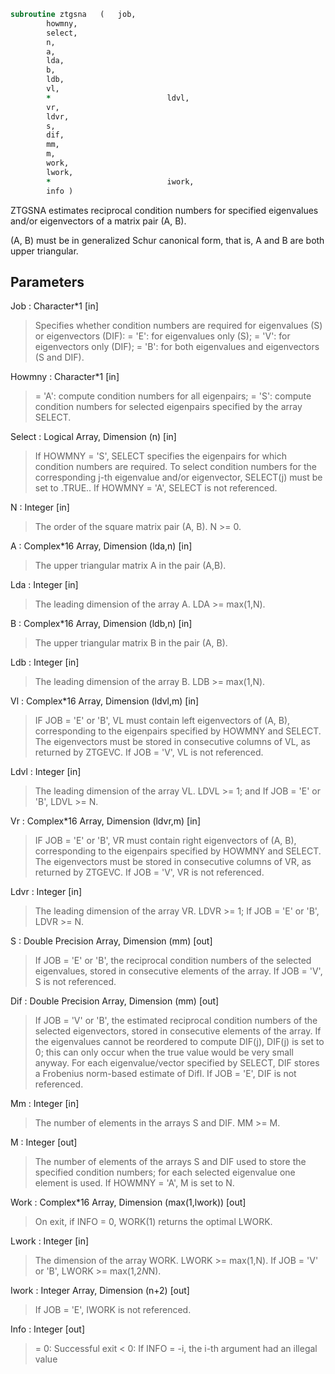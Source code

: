 ```fortran
subroutine ztgsna	(	job,
		howmny,
		select,
		n,
		a,
		lda,
		b,
		ldb,
		vl,
		*                          ldvl,
		vr,
		ldvr,
		s,
		dif,
		mm,
		m,
		work,
		lwork,
		*                          iwork,
		info )
```

 ZTGSNA estimates reciprocal condition numbers for specified
 eigenvalues and/or eigenvectors of a matrix pair (A, B).

 (A, B) must be in generalized Schur canonical form, that is, A and
 B are both upper triangular.

## Parameters
Job : Character*1 [in]
> Specifies whether condition numbers are required for
> eigenvalues (S) or eigenvectors (DIF):
> = 'E': for eigenvalues only (S);
> = 'V': for eigenvectors only (DIF);
> = 'B': for both eigenvalues and eigenvectors (S and DIF).

Howmny : Character*1 [in]
> = 'A': compute condition numbers for all eigenpairs;
> = 'S': compute condition numbers for selected eigenpairs
> specified by the array SELECT.

Select : Logical Array, Dimension (n) [in]
> If HOWMNY = 'S', SELECT specifies the eigenpairs for which
> condition numbers are required. To select condition numbers
> for the corresponding j-th eigenvalue and/or eigenvector,
> SELECT(j) must be set to .TRUE..
> If HOWMNY = 'A', SELECT is not referenced.

N : Integer [in]
> The order of the square matrix pair (A, B). N >= 0.

A : Complex*16 Array, Dimension (lda,n) [in]
> The upper triangular matrix A in the pair (A,B).

Lda : Integer [in]
> The leading dimension of the array A. LDA >= max(1,N).

B : Complex*16 Array, Dimension (ldb,n) [in]
> The upper triangular matrix B in the pair (A, B).

Ldb : Integer [in]
> The leading dimension of the array B. LDB >= max(1,N).

Vl : Complex*16 Array, Dimension (ldvl,m) [in]
> IF JOB = 'E' or 'B', VL must contain left eigenvectors of
> (A, B), corresponding to the eigenpairs specified by HOWMNY
> and SELECT.  The eigenvectors must be stored in consecutive
> columns of VL, as returned by ZTGEVC.
> If JOB = 'V', VL is not referenced.

Ldvl : Integer [in]
> The leading dimension of the array VL. LDVL >= 1; and
> If JOB = 'E' or 'B', LDVL >= N.

Vr : Complex*16 Array, Dimension (ldvr,m) [in]
> IF JOB = 'E' or 'B', VR must contain right eigenvectors of
> (A, B), corresponding to the eigenpairs specified by HOWMNY
> and SELECT.  The eigenvectors must be stored in consecutive
> columns of VR, as returned by ZTGEVC.
> If JOB = 'V', VR is not referenced.

Ldvr : Integer [in]
> The leading dimension of the array VR. LDVR >= 1;
> If JOB = 'E' or 'B', LDVR >= N.

S : Double Precision Array, Dimension (mm) [out]
> If JOB = 'E' or 'B', the reciprocal condition numbers of the
> selected eigenvalues, stored in consecutive elements of the
> array.
> If JOB = 'V', S is not referenced.

Dif : Double Precision Array, Dimension (mm) [out]
> If JOB = 'V' or 'B', the estimated reciprocal condition
> numbers of the selected eigenvectors, stored in consecutive
> elements of the array.
> If the eigenvalues cannot be reordered to compute DIF(j),
> DIF(j) is set to 0; this can only occur when the true value
> would be very small anyway.
> For each eigenvalue/vector specified by SELECT, DIF stores
> a Frobenius norm-based estimate of Difl.
> If JOB = 'E', DIF is not referenced.

Mm : Integer [in]
> The number of elements in the arrays S and DIF. MM >= M.

M : Integer [out]
> The number of elements of the arrays S and DIF used to store
> the specified condition numbers; for each selected eigenvalue
> one element is used. If HOWMNY = 'A', M is set to N.

Work : Complex*16 Array, Dimension (max(1,lwork)) [out]
> On exit, if INFO = 0, WORK(1) returns the optimal LWORK.

Lwork : Integer [in]
> The dimension of the array WORK. LWORK >= max(1,N).
> If JOB = 'V' or 'B', LWORK >= max(1,2*N*N).

Iwork : Integer Array, Dimension (n+2) [out]
> If JOB = 'E', IWORK is not referenced.

Info : Integer [out]
> = 0: Successful exit
> < 0: If INFO = -i, the i-th argument had an illegal value

